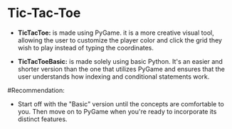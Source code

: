 # Tic-Tac-Toe

- **TicTacToe:**  is made using PyGame. it is a more creative visual tool, allowing the user to customize the player color and click the grid they wish to play instead of typing the coordinates.

- **TicTacToeBasic:**  is made solely using basic Python. It's an easier and shorter version than the one that utilizes PyGame and ensures that the user understands how indexing and conditional statements work.

#Recommendation:
- Start off with the "Basic" version until the concepts are comfortable to you. Then move on to PyGame when you're ready to incorporate its distinct features.
